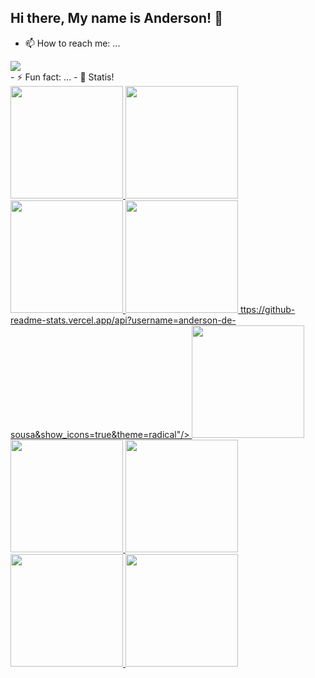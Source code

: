 ## Hi there, My name is Anderson! 👋

<!--
**anderson-de-sousa/anderson-de-sousa** is a ✨ _special_ ✨ repository because its `README.md` (this file) appears on your GitHub profile.

Here are some ideas to get you started:

🔭 I’m currently working on ...
I'm Teach Lead. Currently leading two squads responsible for the cart and checkout modules of an e-commerce platform. I focus on solving critical bugs, optimizing performance, and ensuring smooth squad integration using tools like JIRA, Confluence and Businessmap. I also apply prompt engineering techniques to accelerate problem-solving with AI.

🌱 I’m currently learning ...
At the moment, I'm specializing in Cloud through a Multi-Cloud Bootcamp (The Cloud Bootcamp School), focusing on AWS, Microsoft Azure, Google Cloud Platform (GCP), Oracle Cloud Infrastructure (OCI), and tools aligned with the DevOps (Terraform, Kubernetes, Ansible, Docker, GitHub, Gitlab, Jenkins and Python) culture and System Design.

- 👯 I’m looking to collaborate on ...
- 🤔 I’m looking for help with ...
💬 Ask me about ...
I believe this: "We are not students of some subject matter, but students of problems. And problems may cut right across the borders of any subject matter or discipline." - Karl Popper.
 -->
- 📫 How to reach me: ...
<div>
<a href="https://www.linkedin.com/in/anderson-de-sousa/" target="_blank"><img loading="lazy" src="https://img.shields.io/badge/-LinkedIn-%230077B5?style=for-the-badge&logo=linkedin&logoColor=white" target="_blank"></a>   
</div>
- ⚡ Fun fact: ...
- 🚀 Statis!
<div>
<a href="https://github.com/anderson-de-sousa">
<img loading="lazy" height="180em" src="https://github-readme-stats.vercel.app/api/top-langs/?username=anderson-de-sousa&layout=compact&langs_count=7&theme=dracula"/>
<img loading="lazy" height="180em" src="https://github-readme-stats.vercel.app/api?username=anderson-de-sousa&show_icons=true&theme=dracula&include_all_commits=true&count_private=true"/>
<img loading="lazy" height="180em" src="https://github-readme-stats.vercel.app/api?username=anderson-de-sousa&show_icons=true&theme=radical"/>
<img loading="lazy" height="180em" src="https://github-readme-stats.vercel.app/api?username=anderson-de-sousa&show_icons=true"/>
ttps://github-readme-stats.vercel.app/api?username=anderson-de-sousa&show_icons=true&theme=radical"/>
<img loading="lazy" height="180em" src="https://github-readme-stats.vercel.app/api?username=anderson-de-sousa&hide=contribs,prs"/>
<img loading="lazy" height="180em" src="https://github-readme-stats.vercel.app/api?username=anderson-de-sousa&show_icons=true&theme=radical"/>
<img loading="lazy" height="180em" src="https://github-readme-stats.vercel.app/api?username=anderson-de-sousa&show_icons=true&theme=transparent"/>
<img loading="lazy" height="180em" src="https://github-readme-stats.vercel.app/api?username=anderson-de-sousa&show_icons=true&theme=dark#gh-dark-mode-only"/>
<img loading="lazy" height="180em" src="https://github-readme-stats.vercel.app/api?username=anderson-de-sousa&show_icons=true&theme=default#gh-light-mode-only"/>

</div>

